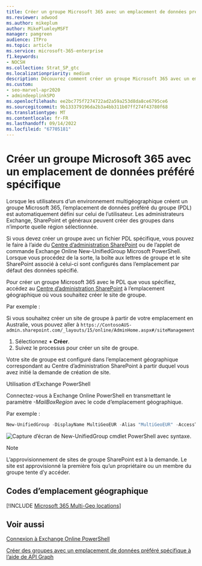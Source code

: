 ```yaml
---
title: Créer un groupe Microsoft 365 avec un emplacement de données préféré spécifique
ms.reviewer: adwood
ms.author: mikeplum
author: MikePlumleyMSFT
manager: pamgreen
audience: ITPro
ms.topic: article
ms.service: microsoft-365-enterprise
f1.keywords:
- NOCSH
ms.collection: Strat_SP_gtc
ms.localizationpriority: medium
description: Découvrez comment créer un groupe Microsoft 365 avec un emplacement de données préféré spécifié dans un environnement multigéographique.
ms.custom:
- seo-marvel-apr2020
- admindeeplinkSPO
ms.openlocfilehash: ee2bc775f7274722ad2a59a253d8da8ce6795ce6
ms.sourcegitcommit: 9b133379196da2b3a4bb311b07ff274f43780f68
ms.translationtype: MT
ms.contentlocale: fr-FR
ms.lasthandoff: 09/14/2022
ms.locfileid: "67705181"
---
```

# <a name="create-a-microsoft-365-group-with-a-specific-preferred-data-location"></a>Créer un groupe Microsoft 365 avec un emplacement de données préféré spécifique

Lorsque les utilisateurs d’un environnement multigéographique créent un groupe Microsoft 365, l’emplacement de données préféré du groupe (PDL) est automatiquement défini sur celui de l’utilisateur. Les administrateurs Exchange, SharePoint et généraux peuvent créer des groupes dans n’importe quelle région sélectionnée. 

Si vous devez créer un groupe avec un fichier PDL spécifique, vous pouvez le faire à l’aide du <a href="https://go.microsoft.com/fwlink/?linkid=2185219" target="_blank">Centre d’administration SharePoint</a> ou de l’applet de commande Exchange Online New-UnifiedGroup Microsoft PowerShell. Lorsque vous procédez de la sorte, la boîte aux lettres de groupe et le site SharePoint associé à celui-ci sont configurés dans l’emplacement par défaut des données spécifié.

Pour créer un groupe Microsoft 365 avec le PDL que vous spécifiez, accédez au <a href="https://go.microsoft.com/fwlink/?linkid=2185219" target="_blank">Centre d’administration SharePoint</a> à l’emplacement géographique où vous souhaitez créer le site de groupe.

Par exemple :

Si vous souhaitez créer un site de groupe à partir de votre emplacement en Australie, vous pouvez aller à `https://ContosoAUS-admin.sharepoint.com/_layouts/15/online/AdminHome.aspx#/siteManagement`

1. Sélectionnez **+ Créer**.
2. Suivez le processus pour créer un site de groupe.

Votre site de groupe est configuré dans l’emplacement géographique correspondant au Centre d’administration SharePoint à partir duquel vous avez initié la demande de création de site. 

Utilisation d’Exchange PowerShell 

Connectez-vous à Exchange Online PowerShell en transmettant le paramètre *-MailBoxRegion* avec le code d’emplacement géographique.

Par exemple : 

```PowerShell
New-UnifiedGroup -DisplayName MultiGeoEUR -Alias "MultiGeoEUR" -AccessType Public -MailboxRegion EUR 
```

![Capture d’écran de New-UnifiedGroup cmdlet PowerShell avec syntaxe.](../media/multi-geo-new-group-with-pdl-powershell.png)

> [!Note]
> L’approvisionnement de sites de groupe SharePoint est à la demande. Le site est approvisionné la première fois qu’un propriétaire ou un membre du groupe tente d’y accéder.

## <a name="geo-location-codes"></a>Codes d’emplacement géographique

[!INCLUDE [Microsoft 365 Multi-Geo locations](../includes/microsoft-365-multi-geo-locations.md)]

## <a name="related-topics"></a>Voir aussi

[Connexion à Exchange Online PowerShell](/powershell/exchange/connect-to-exchange-online-powershell)

[Créer des groupes avec un emplacement de données préféré spécifique à l’aide de API Graph](/graph/api/group-post-groups)
